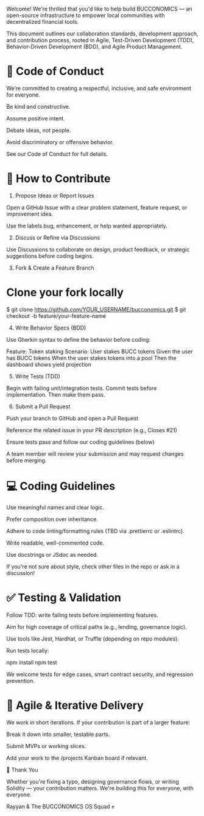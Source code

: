 Welcome! We're thrilled that you'd like to help build BUCCONOMICS — an open-source infrastructure to empower local communities with decentralized financial tools.

This document outlines our collaboration standards, development approach, and contribution process, rooted in Agile, Test-Driven Development (TDD), Behavior-Driven Development (BDD), and Agile Product Management.




# 🚦 Code of Conduct

We’re committed to creating a respectful, inclusive, and safe environment for everyone.

Be kind and constructive.

Assume positive intent.

Debate ideas, not people.

Avoid discriminatory or offensive behavior.

See our Code of Conduct for full details.




# 🚀 How to Contribute

1. Propose Ideas or Report Issues

Open a GitHub Issue with a clear problem statement, feature request, or improvement idea.

Use the labels bug, enhancement, or help wanted appropriately.


2. Discuss or Refine via Discussions

Use Discussions to collaborate on design, product feedback, or strategic suggestions before coding begins.


3. Fork & Create a Feature Branch

# Clone your fork locally
$ git clone https://github.com/YOUR_USERNAME/bucconomics.git
$ git checkout -b feature/your-feature-name


4. Write Behavior Specs (BDD)

Use Gherkin syntax to define the behavior before coding:

Feature: Token staking
  Scenario: User stakes BUCC tokens
    Given the user has BUCC tokens
    When the user stakes tokens into a pool
    Then the dashboard shows yield projection


5. Write Tests (TDD)

Begin with failing unit/integration tests. Commit tests before implementation. Then make them pass.


6. Submit a Pull Request

Push your branch to GitHub and open a Pull Request

Reference the related issue in your PR description (e.g., Closes #21)

Ensure tests pass and follow our coding guidelines (below)

A team member will review your submission and may request changes before merging.




# 💻 Coding Guidelines

Use meaningful names and clear logic.

Prefer composition over inheritance.

Adhere to code linting/formatting rules (TBD via .prettierrc or .eslintrc).

Write readable, well-commented code.

Use docstrings or JSdoc as needed.

If you're not sure about style, check other files in the repo or ask in a discussion!




# ✅ Testing & Validation

Follow TDD: write failing tests before implementing features.

Aim for high coverage of critical paths (e.g., lending, governance logic).

Use tools like Jest, Hardhat, or Truffle (depending on repo modules).

Run tests locally:

npm install
npm test

We welcome tests for edge cases, smart contract security, and regression prevention.




# 🔄 Agile & Iterative Delivery

We work in short iterations. If your contribution is part of a larger feature:

Break it down into smaller, testable parts.

Submit MVPs or working slices.

Add your work to the /projects Kanban board if relevant.





🙌 Thank You

Whether you're fixing a typo, designing governance flows, or writing Solidity — your contribution matters. We're building this for everyone, with everyone.

Rayyan & The BUCCONOMICS OS Squad ✊
